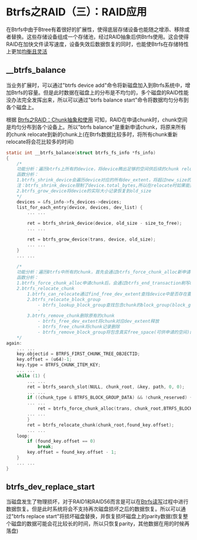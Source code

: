 # Btrfs之RAID（三）：RAID应用
在Btrfs中由于Btree有着很好的扩展性，使得底层存储设备也能随之增添、移除或者替换。这些存储设备组成一个存储池，经过RAID抽象后供Btrfs使用。这会使得RAID在加快文件读写速度，设备失效后数据恢复的同时，也能使Btrfs在存储特性上更加[均衡且灵活](https://zhuanlan.zhihu.com/p/26722779)

## __btrfs_balance
当业务扩展时，可以通过"btrfs device add"命令将新磁盘加入到Btrfs系统中，增加Btrfs的容量。但是此时数据在磁盘上的分布是不均匀的，多个磁盘的RAID性能没办法完全发挥出来，所以可以通过"btrfs balance start"命令将数据均匀分布到各个磁盘上。

根据 [Btrfs之RAID：Chunk抽象和使用](./btrfs_raid1.html) 可知，RAID在申请chunk时，chunk空间是均匀分布到各个设备上。所以"btrfs balance"是重新申请chunk，将原来所有的chunk relocate到新的chunk上(在Btrfs数据比较多时，将所有chunk重新relocate将会花比较多的时间)
```c
static int __btrfs_balance(struct btrfs_fs_info *fs_info)
{
	/*
	功能分析：遍历btrfs上所有的device，将device腾出足够的空间供后续的chunk relocate
	函数分析：
	1.btrfs_shrink_device会遍历device对应的所有dev_extent，将超过new_size的dev_extent通过btrfs_relocate_chunk进行重定位
	注：btrfs_shrink_device限制了device.total_bytes,所以在relocate时如果能找到原有的free_extent不会增加任何device的长度；如果不能找到需要重新alloc_chunk，当前device也只会在new_size内申请，并且新device上也会申请空间。
	2.btrfs_grow_device将device的实际大小记录恢复到old_size
	*/
	devices = &fs_info->fs_devices->devices;
	list_for_each_entry(device, devices, dev_list) {
		... ...

		ret = btrfs_shrink_device(device, old_size - size_to_free);
		... ...

		ret = btrfs_grow_device(trans, device, old_size);
		... ...
	}
	... ...
	
	/*
	功能分析：遍历Btrfs中所有的chunk，首先会通过btrfs_force_chunk_alloc新申请chunk，再通过btrfs_relocate_chunk将chunk relocate到新的chunk上
	函数分析：
	1.btrfs_force_chunk_alloc申请chunk后，会通过btrfs_end_transaction刷写dev_extent，保证再次alloc_chunk时find_free_dev_extent所查找的结构是正确的。
	2.btrfs_relocate_chunk
		1.btrfs_can_relocate通过find_free_dev_extent查找device中是否存在要重定位的大小(block_group已使用长度重新分布到各个device上)
		2.btrfs_relocate_block_group
			- btrfs_lookup_block_group查找包含chunk的block_group(block_group_cache_tree_search中contain置上，保证找到的block_group包含了chunk_start)
			- 
		3.btrfs_remove_chunk删除原有的chunk
			- btrfs_free_dev_extent将chunk对应dev_extent释放
			- btrfs_free_chunk将chunk记录删除
			- btrfs_remove_block_group将包含真实free_space(可供申请的空间)的inode删除；将总free_space空间(block_group的总空间)信息删除；将包含free_space的block_group删除
	*/
again:
	... ...
	key.objectid = BTRFS_FIRST_CHUNK_TREE_OBJECTID;
	key.offset = (u64)-1;
	key.type = BTRFS_CHUNK_ITEM_KEY;
	... ...
	while (1) {
		... ...
		ret = btrfs_search_slot(NULL, chunk_root, &key, path, 0, 0);
		... ...
		if ((chunk_type & BTRFS_BLOCK_GROUP_DATA) && !chunk_reserved) {
		... ...
			ret = btrfs_force_chunk_alloc(trans, chunk_root,BTRFS_BLOCK_GROUP_DATA);
		... ...
		}
		ret = btrfs_relocate_chunk(chunk_root,found_key.offset);
		... ...
	loop:
		if (found_key.offset == 0)
			break;
		key.offset = found_key.offset - 1;
	}
	... ...
}
```


## btrfs_dev_replace_start
当磁盘发生了物理损坏，对于RAID1和RAID56而言是可以在[Btrfs读写](./btrfs_raid2.html)过程中进行数据恢复。但是此时系统将会不支持再次磁盘损坏之后的数据恢复。所以可以通过"btrfs replace start"将损坏磁盘替换，并恢复损坏磁盘上的parity数据(恢复整个磁盘的数据可能会花比较长的时间，所以只恢复parity，其他数据在用的时候再落盘)